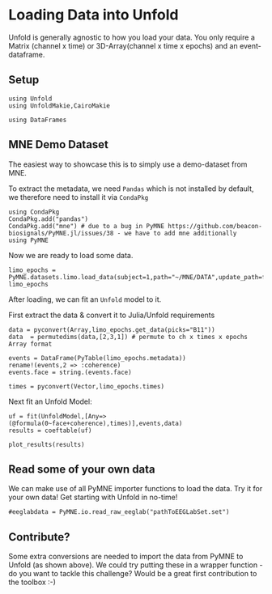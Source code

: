 # Loading Data into Unfold

Unfold is generally agnostic to how you load your data. You only require a Matrix (channel x time) or 3D-Array(channel x time x epochs) and an event-dataframe.

## Setup

```@Example main
using Unfold
using UnfoldMakie,CairoMakie

using DataFrames
```

## MNE Demo Dataset

The easiest way to showcase this is to simply use a demo-dataset from MNE.

To extract the metadata, we need `Pandas` which is not installed by default, we therefore need to install it via `CondaPkg`
```@Example main
using CondaPkg
CondaPkg.add("pandas")
CondaPkg.add("mne") # due to a bug in PyMNE https://github.com/beacon-biosignals/PyMNE.jl/issues/38 - we have to add mne additionally
using PyMNE
```

Now we are ready to load some data.

```@Example main
limo_epochs = PyMNE.datasets.limo.load_data(subject=1,path="~/MNE/DATA",update_path=false)
limo_epochs
```

After loading, we can fit an `Unfold` model to it.

First extract the data & convert it to Julia/Unfold requirements



```@Example main
data = pyconvert(Array,limo_epochs.get_data(picks="B11"))
data  = permutedims(data,[2,3,1]) # permute to ch x times x epochs Array format

events = DataFrame(PyTable(limo_epochs.metadata))
rename!(events,2 => :coherence)
events.face = string.(events.face)

times = pyconvert(Vector,limo_epochs.times)
```

Next fit an Unfold Model:

```@Example main
uf = fit(UnfoldModel,[Any=>(@formula(0~face+coherence),times)],events,data)
results = coeftable(uf)
```

```@Example main
plot_results(results)
```

## Read some of your own data

We can make use of all PyMNE importer functions to load the data. Try it for your own data! Get starting with Unfold in no-time!

```@Example main
#eeglabdata = PyMNE.io.read_raw_eeglab("pathToEEGLabSet.set")
```

## Contribute?

Some extra conversions are needed to import the data from PyMNE to Unfold (as shown above). We could try putting these in a wrapper function - do you want to tackle this challenge? Would be a great first contribution to the toolbox :-)
